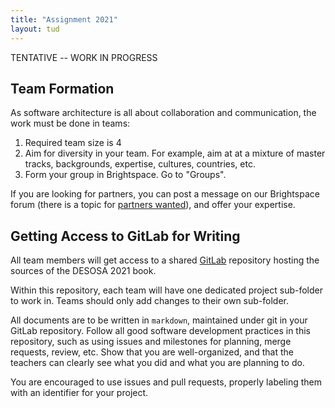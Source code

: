 ```yaml
---
title: "Assignment 2021"
layout: tud
---
```


TENTATIVE -- WORK IN PROGRESS



## Team Formation

As software architecture is all about collaboration and communication, the work must be done in teams:

1.	Required team size is 4
2.	Aim for diversity in your team. For example, aim at at a mixture of master tracks, backgrounds, expertise,  cultures, countries, etc.
3.  Form your group in Brightspace. Go to "Groups".

If you are looking for partners, you can post a message on our Brightspace forum (there is a topic for [partners wanted][partners]), and offer your expertise.

[brightspace]: https://brightspace.tudelft.nl/d2l/home/280700
[partners]: https://brightspace.tudelft.nl/d2l/le/280700/discussions/topics/42189/View



## Getting Access to GitLab for Writing

All team members will get access to a shared [GitLab][gitlab-desosa] repository hosting the sources of the DESOSA 2021 book.

Within this repository, each team will have one dedicated project sub-folder to work in.
Teams should only add changes to their own sub-folder.

All documents are to be written in `markdown`, maintained under git in your GitLab repository.
Follow all good software development practices in this repository, such as using issues and milestones for planning, merge requests, review, etc. Show that you are well-organized, and that the teachers can clearly see what you did and what you  are planning to do.

You are encouraged to use issues and pull requests, properly labeling them with an identifier for your project.

[gitlab-desosa]: https://gitlab.ewi.tudelft.nl/in4315/2020-2021/desosa2021


<!--

<a id="picking"></a>

## Picking a Project

In principle you are free to pick any open source project on GitHub. Take the following factors into account:

* The project should be sufficiently large and complex
* The project should be under active development
* The project should use GitHub as its main communication platform (and not merely as a mirror, as, e.g., Linux is doing).
* The project should not have been used in previous courses (you can see them by checking previous versions of our books).
* The project should be open to external contributors (i.e. accept pull requests from outsiders)

You can check these constraints by using GHTorrent data on BigQuery. An active project will have 1 or more pull requests per day. To get you started, we hand-picked a [list of projects](suggested-projects.html) which are large, actively developed, maintained by a vibrant community, and are not analyzed in the previous runs of this course. 

To claim a project: Post on the Brightspace forum, title _Claiming project P_, explain why you like this project in the issue, and indicate the 4 team members that will work on this project as well as your group number. Make sure to add their GitLab accounts in the issue so we can find them.


[claiming]: https://brightspace.tudelft.nl/d2l/le/197146/discussions/topics/30295/View



## Individual Journals

You will have considerable freedom in this course. Nevertheless, a _steady heartbeat is required_, and you are accountable for how you spend your time.

An architect is always eager to learn more. In this course, you have 5 EC available for software architecture in 8 weeks, giving a _minimum effort of 5 * 28 / 8 = 17.5 hours per week_ that you should spend on this course.

Grading will be also based on the progress you made compared to your initial knowledge and skill level, not just based on a preset end-goal.

To make this possible, it is important that you and your team provide insight in what you do each week. To that end:

1. Create a folder `journal` in your project folder.
2. In that folder, create four separate files for each team member
3. Each team member individually reports his or her own weekly experiences and effort in the course. It is important to commit and push these reports regularly, and that you commit your own updates.

In the journal, you can offer a story of what you learned, what activities you participated in (lectures, meetings).
All effort related to the course can be included, including routes taken that do not directly lead to text in your essays (e.g., projects considered when selecting your project).
For each week, also include _the number of hours  you spent that week on the software architecture course_.


[tagging]: http://git-scm.com/book/en/Git-Basics-Tagging


## Essays

Strong writing skills are an invaluable asset for an architect. To quote [Dan Heller] in his "Ten Principles for Growth as an Engineer":

> Crisp technical writing eases collaboration and greatly improves your ability to persuade, inform, and teach.

Therefore, we will use this course to train and improve our writing skills.

Each team will write four essays. Each essay should be around ~~1000-1500~~ 1500-2000 words. After ~~1500~~ 2000 words teachers (or any reader, in fact), reserve the right to stop reading, which may affect your grade. We'll be counting words by running [Markdown Word Count], developed by a former Software Architecture student, on your `.md` markdown files.

Your essays will be evaluated based on the following:

1. The text is well-structured, with a clear goal, a natural breakdown in sections, and a compelling conclusion.
2. Sentences, paragraphs, and sections are coherent. They naturally build upon each other and work towards a clear message. 
3. The arguments laid out are technically sound, and of adequate technical depth.
4. The English writing is grammatically correct
5. The text clearly references any sources it builds upon
6. The essay is unique and recognizable in its voice and its way of approaching the topic
7. The essay is independently readable
8. The story-line is illustrated with meaningful and appealing images and infographics.

The intended audience for the essays consists of computer science students or software engineers, interested in learning about architectural aspects of your open source project.

A [publicly visible blog][netlify] is available through which teams can publish their essays. Different from previous years, we are publishing the essays throughout the course (and not just all at once after the course). We will use the blog to engage with and share our work with the open source community. Published essays (blog posts) will carry a [CC BY-SA 4.0] license, allowing the open source projects to include the resulting posts in their own documentation.
You can decide yourself which posts you want to make public by means of simple meta-data flag in your jekyll markdown document.

[Dan Heller]: https://medium.com/@daniel.heller/ten-principles-for-growth-69015e08c35b
[Markdown Word Count]: https://github.com/gandreadis/markdown-word-count
[cc by-sa 4.0]: https://creativecommons.org/licenses/by-sa/4.0/legalcode
[netlify]: https://desosa2020.netlify.com/#

<a id="vision"></a>

### Essay 1: The Product Vision

The starting point for your architectural analysis is a description of the _vision_ underlying your project and its future success. 
Aspects to take into account include:

1. A concise, inspirational characterization of what the project aims to achieve
2. A description of the end-user mental model that is central to the system
3. A characterization of the key capabilities and properties the system should provide
4. An analysis of the stakeholders involved in the project, and how the resulting system is beneficial to them
5. A description of the current and future context in which the system operates
6. A product roadmap, laying out the main future directions anticipated for the upcoming years

It may be the case that some of these aspects do not naturally match your open source system under investigation. In that case, say so explicitly, and explain why you think this is the case in your essay. Instead offer a deeper analysis of other relevant aspects.

Relevant literature for this essay includes 

- _Lean Architecture_ [^coplien], Chapters 2 (end-user mental model), 3 (stakeholder analysis), and 4 (problem definition)
- _Software Systems Architecture_ [^rozanski], Chapter 9 (stakeholder analysis) and 16 (context analysis)
- _arc42 documentation_ [^arc]: Chapters 1 (Requirement and goals), 2 (Constraints), and 3 (Scope & Context)

<a id="architecture"></a>

### Essay 2: From Vision to Architecture

While the first essay focuses on the set of fundamental concepts or properties of the system in its environment, 
in the second you explore how these are realized through its architectural elements and relationships, and the principles of its design and evolution.
Aspects to take into account include:

1. A discussion of which architectural views are relevant to your system (taken, e.g., from Rozanski and Woods [^rozanski] or Kruchten [^kruchten])
2. The main architectural style or patterns applied (if relevant), such as layering or model-view-controller architectures.
3. An overview of the development view, covering the system decomposition and the main modules and their dependencies, as embodied in the source code.
4. A run time view, indicating how components interact at run time to realize key scenarios, including typical run time dependencies
5. A deployment view, explaining where and in what way processes are deployed, for example through cloud solutions.
6. Non-functional properties, and how potential trade-offs between them have been resolved.

It may be the case that some of these aspects do not naturally match your open source system under investigation. In that case, say so explicitly, and explain why you think this is the case in your essay. Instead offer a deeper analysis of other relevant aspects.

Relevant literature for this essay includes 

- _Lean Architecture_ [^coplien], Chapters 5-7
- _Software Systems Architecture_ [^rozanski],  Chapters 20 (development viewpoint) and 21 (deployment viewpoint)
- _arc42 documentation_ [^arc]: Chapters 4-9
- _C4 model_ [^c4]: Levels 2 and 3.
- _SIG componentization_: The Sigrid Beta Architecture visualization for your system may provide input to your development view

<a id="quality"></a>

### Essay 3: Quality and Technical Debt

With key aspects of the architecture described, the third essay focuses on means to safeguard the quality and architectural integrity of the underlying system.
Aspects to take into account include:

1. A description of the overall software quality process used in your system
2. A summary of the key checks conducted in the system's continuous integration processes, and the configurations tested.
3. An assessment of the quality of the test processes and possibly test adequacy (coverage)
4. A mapping of recent coding activity on key architectural components (are there "hotspots" in terms of coding activity)
1. A mapping of the system's roadmap (expected features) onto architectural components, and on the underlying code
1. An assessment of the code quality and maintainability for example using the views offered by SIG. Most relevant is the quality of those components most likely affected by future change (conform the roadmap)
1. An analysis of the importance of code quality, testing, and technical debt in the _discussions_ about new features, as visible in documentation, (GitHub) issues, or (GitHub) pull requests.
1. Refactoring suggestions as offered by, e.g., SIG or SonarQube.
1. An assessment of technical debt (if any) present in the system.

Again, it may be the case that some of these aspects do not naturally match your open source system under investigation. Also, doing all of these well may not fit in a single essay. Select those aspects that are most relevant, and do a thorough analysis for them. 

If you conduct measurements, you may find that certain numbers point at poor code quality.
In such cases, offer an explanation _why_ the code ended up like it is now, 
assess whether trade-offs have been made, and demonstrate leadership by offering constructive proposals how to resolve the problems you found.

Relevant pointers for this essay include:

- _arc42 documentation_ [^arc]: Chapters 10 and 11.
- _SIG componentization_: The Sigrid _Technical Monitor_ for your system
- Martin Fowler: _Technical Debt_. https://www.martinfowler.com/bliki/TechnicalDebt.html
- _SonarQube_: https://www.sonarqube.org/
- _JArchitect_: https://www.jarchitect.com/Metrics


<a id="deepening"></a>
### Essay 4: Deepening your Analysis

Your team's final essay serves to deepen your analyis, and can be on one of the following topics.

#### Essay 4.VAR: Variability Analysis

An analysis of the variability modeling, management and implementation mechanisms that are relevant to your system,
based on the [lecture by Xavier Devroey](slides/tudelft-architecture-spl2020.pdf).
The details of this essay are [described separately](assignment-variability.html).

#### Essay 4.COL: Collaboration Analysis

An analysis of  the collaborative and social aspects of the  system under study, based on the [lecture by Ayushi Ratsogi](slides/sa-people.pdf).

To that end, assess the _socio-technical congruence_ in the development effort of your system under study as follows:

1. Study the paper on _socio-technical congruence_ by Cataldo et al (ICSE 2008) [^cataldo]
2. Using your results from Essay 2, identify a number of components that are _loosely_ coupled, and a number of compnents that are  _tightly_ coupled.
3. Analyze  the communication network of the developers, for example by analyzing  which developers communicate with each other in pull requests, issues, or other channels.
4. Contrast the two dependency  networks, and assess their congruence in relation to Conway's law.


#### Essay 4.SUS: Sustainability Analysis

Look into the change history of the project and find code changes that are related
to green computing, based on the [green software engineering lecture by Luís Cruz](slides/sa-green-se.pdf). 
Present and discuss the rationale behind those changes:

- Suggest energy improvements to be implement in the project (development, source, infrastructure). Implement them, if possible.
- Measure the energy consumption of potential hotspots. (use RAPL)

When discussing energy efficiency, **critical thinking** is key. Aspects to cover include:

- No assumptions or preconceptions, think outside the script.
- Is it always possible to reduce energy consumption?
- What are the trade-offs of improving energy efficiency?
- What are the implications on UX or business metrics?
- Would automation tools help?
- What is missing in the project to leverage energy efficiency?



#### Essay 4.OTH: Topic of choice

A topic of choice, specific to your project. This can be based on 

- documentation of your project, 
- architectural literature you'd like to understand and apply to your project, 
- one of the industrial guest lectures
- one of your earlier essays, where you could not elaborate certain aspects in the first version. For example, essay 3 lists many possible asepcts, and you may have deliberately  skipped some of those in essay 3. Expand those in essay 4.

If you pick this option, consult the teachers first with a short proposal (a few sentences) explaining what you'd like to investigate, and how this is relevant to your project.



## Submissions

Once you are ready to submit your essay, please follow the following steps:

1.  Open a merge request on GitLab, and make sure that your team members review your changes.
    If everything looks good and everyone approves, you can merge your MR.

    **Important note:** Your MR needs to be merged for it to be considered submitted.

2.  To prepare your essay for peer reviews, a PDF, _containing only your new essay_, needs to be created.
    This can be done in two ways:

    *   **Download PDF from GitLab**

        For each build of the master branch, a collection of single-essay PDFs is created and made available as a job artifact.
        Go to the [Project Overview](https://gitlab.ewi.tudelft.nl/in4315/2019-2020/desosa2020) on GitLab, press the download button, and select `single-essays` (see the screenshot below)

        ![Select single-essays from the GitLab master branch job artifacts]({{ "/img/gitlab_artifacts.png" | relative_url }}){:.img-fluid}

        Once you have downloaded the ZIP file, you can find your essay within the directory corresponding to your project.
        
        _Note:_ Your MR needs to be merged (into master) before it becomes available here.

    *   **Generate PDF manually**
    
        Assuming that you have a working docker setup, it is easy to generate a PDF manually.
        In order to create a single-essay PDF manually, run the following command:
        ```
        $ make dockeressaypdf
        ```
        This command will ask you for the relative location of your to-be-submitted essay.
        Enter the correct path, and press enter.
        You can now find your essay in the `target/` directory as a PDF.

        _Note:_ This make command was added later.
        Make sure you are up to date with the master branch if the command is not available.

3.  Submit your essay to [peer.ewi.tudelft.nl](https://peer.ewi.tudelft.nl/), the peer evaluation system that we use.
    After logging in with your NetID, you can find the Software Architecture course under "Enrolled Courses".
    On the course page, select the correct assignment (corresponding to the essay you are about to hand in) and submit the PDF from step 2.
    
    _Note:_ This only needs to be done once per team.

<a id="contributions"></a>
## System Contributions

To familiarize yourself with the system under analysis, your team will _contribute_ to the system.
This will take the form of a pull  request to the system.
Aspects to consider include:

1. It is probably a good  idea  to start with a very simple pull request, just to understand the whole process.
2. Starting with a documentation pull request might be a good way to get started.
3. Many projects have labels for issues that are easy to start with for newcomers to the project. Explore these and see if you can help.
4. After one or two simple pull requests, try to contribute more substantially, for example in refactorings or simple features.
5. In your interactions (in GitHub comments) with the developers  who are responsible for integrating your change, be polite, to the point, and responsive.
6. Follow any guidelines, for example in the projects `CONTRIBUTING.md` file.

For pull requests you've actually submitted, you can enter the corresponding information in the `yaml` meta-data of your `index.md` project file, and information about it will be shown in your blog pages.

There will be two deadlines, for two simple reports:

- Pull request midway report: Halfway the course, ensure submitted pull requests have all been added to  your `index.md`, and write a short plan for remaining pull requests that you still intend to submit.
- Pull request final report: Again, ensure all submitted pull requests have been added to your `index.md`. Furthermore, for work on potential pull requests you  _tried_, but which eventually did not result in an actual pull request submission, write a short summary of what you did, and what was so hard about it.

The two reports can be put in a file `contributions.md`, which you can put in your `journals` folder (so that it is ignored by jekyll). As an indication, around 100 words will probably suffice per planned (or terminated) pull request.

Pull requests will be graded, based on the following criteria:

- Timely start and well-caried out series of activities that lead to pull requests.
- Professional (responsive, polite, clear, to the pont) interaction with open source developers
- Substance of the pull requests

While your aim is of course that the pull request gets merged, the merge itself is not part of the grade.



## References

[lsa]: http://www.leansoftwarearchitecture.com/
[views]: https://www.viewpoints-and-perspectives.info/
[arc42]: https://docs.arc42.org/home/

[^coplien]: Jim Coplien Gertrud Bjørnvig. [Lean Architecture][lsa] for Agile Software Development. Wiley, 2010.

[^rozanski]: Nick Rozanski and Eoin Woods. [Software Systems Architecture: Working with Stakeholders Using Viewpoints and Perspectives][views]. Addison-Wesley, 2012, 2nd edition.

[^kruchten]: Philippe Kruchten. The 4+1 View Model of architecture. IEEE Software 12(6), 1995.
    ([doi](https://doi.org/10.1109/52.469759), 
    [preprint](https://www.cs.ubc.ca/~gregor/teaching/papers/4+1view-architecture.pdf), 
    [wikipedia](https://en.wikipedia.org/wiki/4%2B1_architectural_view_model))

[^arc]: Peter Hruschka and Gernot Starke. arc42: Effective, lean and pragmatic architecture documentation and communication. [https://docs.arc42.org/home/][arc42]

[^c4]: The C4 model for visualising software architecture. [https://c4model.com/](https://c4model.com/).

[^cataldo]: Cataldo, Herbsleb, and Carley.  Socio-Technical Congruence: A Framework for Assessing the Impact of Technical and Work Dependencies on Software Development Productivity. ICSE 2008. [https://herbsleb.org/web-pubs/pdfs/cataldo-socio-2008.pdf](https://herbsleb.org/web-pubs/pdfs/cataldo-socio-2008.pdf)



-->

